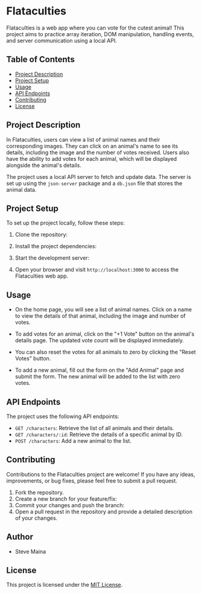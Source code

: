# Flataculties

Flataculties is a web app where you can vote for the cutest animal! This project aims to practice array iteration, DOM manipulation, handling events, and server communication using a local API.

## Table of Contents
- [Project Description](#project-description)
- [Project Setup](#project-setup)
- [Usage](#usage)
- [API Endpoints](#api-endpoints)
- [Contributing](#contributing)
- [License](#license)

## Project Description

In Flataculties, users can view a list of animal names and their corresponding images. They can click on an animal's name to see its details, including the image and the number of votes received. Users also have the ability to add votes for each animal, which will be displayed alongside the animal's details.

The project uses a local API server to fetch and update data. The server is set up using the `json-server` package and a `db.json` file that stores the animal data.

## Project Setup

To set up the project locally, follow these steps:

1. Clone the repository:

2. Install the project dependencies:

3. Start the development server:

4. Open your browser and visit `http://localhost:3000` to access the Flataculties web app.

## Usage

- On the home page, you will see a list of animal names. Click on a name to view the details of that animal, including the image and number of votes.

- To add votes for an animal, click on the "+1 Vote" button on the animal's details page. The updated vote count will be displayed immediately.

- You can also reset the votes for all animals to zero by clicking the "Reset Votes" button.

- To add a new animal, fill out the form on the "Add Animal" page and submit the form. The new animal will be added to the list with zero votes.

## API Endpoints

The project uses the following API endpoints:

- `GET /characters`: Retrieve the list of all animals and their details.
- `GET /characters/:id`: Retrieve the details of a specific animal by ID.
- `POST /characters`: Add a new animal to the list.

## Contributing

Contributions to the Flataculties project are welcome! If you have any ideas, improvements, or bug fixes, please feel free to submit a pull request.

1. Fork the repository.
2. Create a new branch for your feature/fix:
3. Commit your changes and push the branch:
4. Open a pull request in the repository and provide a detailed description of your changes.

## Author

- Steve Maina

## License

This project is licensed under the [MIT License](LICENSE).